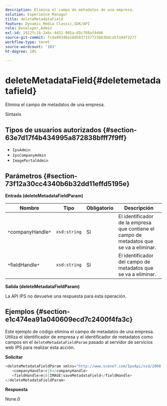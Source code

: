 ```yaml
---
description: Elimina el campo de metadatos de una empresa.
solution: Experience Manager
title: deleteMetadataField
feature: Dynamic Media Classic,SDK/API
role: Developer,Admin
exl-id: 1922fc1b-2abc-4d31-985a-65c788af4d46
source-git-commit: fcda99340a18d5037157723bb3bdca5fa9df3277
workflow-type: tm+mt
source-wordcount: '103'
ht-degree: 10%

---
```


# deleteMetadataField{#deletemetadatafield}

Elimina el campo de metadatos de una empresa.

Sintaxis

## Tipos de usuarios autorizados {#section-63e7d17f4b434995a872838bfff7f9ff}

* `IpsAdmin`
* `IpsCompanyAdmin`
* `ImagePortalAdmin`

## Parámetros {#section-73f12a30cc4340b6b32dd11effd5195e}

**Entrada (deleteMetadataFieldParam)**

| Nombre | Tipo | Obligatorio | Descripción |
|---|---|---|---|
| `*`companyHandle`*` | `xsd:string` | Sí | El identificador de la empresa que contiene el campo de metadatos que se va a eliminar. |
| `*`fieldHandle`*` | `xsd:string` | Sí | El identificador del campo de metadatos que se va a eliminar. |

**Salida (deleteMetadataFieldParam)**

La API IPS no devuelve una respuesta para esta operación.

## Ejemplos {#section-e1c474ea91a040609ecd7c2400f4fa3c}

Este ejemplo de código elimina el campo de metadatos de una empresa. Utiliza el identificador de empresa y el identificador de metadatos como campos en el `deleteMetadataFieldParam` pasado al servidor de servicios web IPS para realizar esta acción.

**Solicitar**

```java
<deleteMetadataFieldParam xmlns="http://www.scene7.com/IpsApi/xsd/2008-01-15">
   <companyHandle>c|6</companyHandle>
   <fieldHandle>m|6|IMAGE|saveMetadataField</fieldHandle>
</deleteMetadataFieldParam>
```

**Respuesta**

None.0
